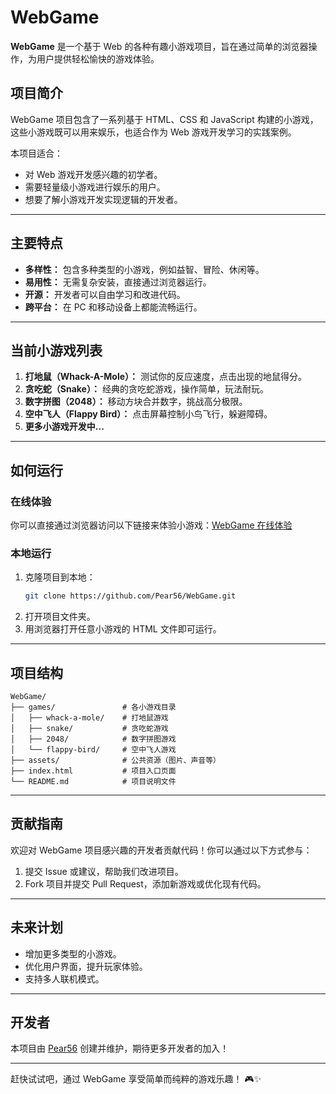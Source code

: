 # WebGame

**WebGame** 是一个基于 Web 的各种有趣小游戏项目，旨在通过简单的浏览器操作，为用户提供轻松愉快的游戏体验。

## 项目简介

WebGame 项目包含了一系列基于 HTML、CSS 和 JavaScript 构建的小游戏，这些小游戏既可以用来娱乐，也适合作为 Web 游戏开发学习的实践案例。

本项目适合：
- 对 Web 游戏开发感兴趣的初学者。
- 需要轻量级小游戏进行娱乐的用户。
- 想要了解小游戏开发实现逻辑的开发者。

---

## 主要特点

- **多样性：** 包含多种类型的小游戏，例如益智、冒险、休闲等。
- **易用性：** 无需复杂安装，直接通过浏览器运行。
- **开源：** 开发者可以自由学习和改进代码。
- **跨平台：** 在 PC 和移动设备上都能流畅运行。

---

## 当前小游戏列表

1. **打地鼠（Whack-A-Mole）：** 测试你的反应速度，点击出现的地鼠得分。
2. **贪吃蛇（Snake）：** 经典的贪吃蛇游戏，操作简单，玩法耐玩。
3. **数字拼图（2048）：** 移动方块合并数字，挑战高分极限。
4. **空中飞人（Flappy Bird）：** 点击屏幕控制小鸟飞行，躲避障碍。
5. **更多小游戏开发中...**

---

## 如何运行

### 在线体验
你可以直接通过浏览器访问以下链接来体验小游戏：[WebGame 在线体验](https://github.com/Pear56/WebGame)

### 本地运行
1. 克隆项目到本地：
   ```bash
   git clone https://github.com/Pear56/WebGame.git
   ```
2. 打开项目文件夹。
3. 用浏览器打开任意小游戏的 HTML 文件即可运行。

---

## 项目结构

```plaintext
WebGame/
├── games/               # 各小游戏目录
│   ├── whack-a-mole/    # 打地鼠游戏
│   ├── snake/           # 贪吃蛇游戏
│   ├── 2048/            # 数字拼图游戏
│   └── flappy-bird/     # 空中飞人游戏
├── assets/              # 公共资源（图片、声音等）
├── index.html           # 项目入口页面
└── README.md            # 项目说明文件
```

---

## 贡献指南

欢迎对 WebGame 项目感兴趣的开发者贡献代码！你可以通过以下方式参与：
1. 提交 Issue 或建议，帮助我们改进项目。
2. Fork 项目并提交 Pull Request，添加新游戏或优化现有代码。

---

## 未来计划

- 增加更多类型的小游戏。
- 优化用户界面，提升玩家体验。
- 支持多人联机模式。

---

## 开发者

本项目由 [Pear56](https://github.com/Pear56) 创建并维护，期待更多开发者的加入！

---

赶快试试吧，通过 WebGame 享受简单而纯粹的游戏乐趣！ 🎮✨ 